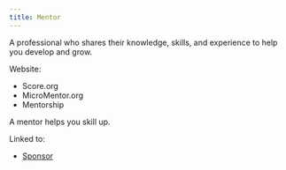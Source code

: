 ```yaml
---
title: Mentor
---
```

A professional who shares their knowledge, skills, and experience to help you develop and grow.

Website:
- Score.org
- MicroMentor.org
- Mentorship

A mentor helps you skill up. 

Linked to: 
- [Sponsor](danielesalvatore/data-analysts/prepare/sponsor.md)